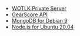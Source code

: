 * [WOTLK Private Server](/guides/privateserver)
* [GearScore API](/guides/gswebapi)
* [MongoDB for Debian 9](/guides/mongodb)
* [Node.js for  Ubuntu 20.04](/guides/nodeubuntu)
